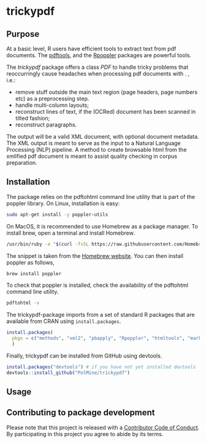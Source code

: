 
<!-- README.md is generated from README.Rmd. Please edit that file -->
trickypdf
=========

Purpose
-------

At a basic level, R users have efficient tools to extract text from pdf documents. The [pdftools](https://CRAN.R-project.org/package=pdftools), and the [Rpoppler](https://CRAN.R-project.org/package=Rpoppler) packages are powerful tools.

The *trickypdf* package offers a class *PDF* to handle tricky problems that reoccurringly cause headaches when processing pdf documents with . , i.e.:

-   remove stuff outside the main text region (page headers, page numbers etc) as a preprocessing step.
-   handle multi-column layouts;
-   reconstruct lines of text, if the (OCRed) document has been scanned in tilted fashion;
-   reconstruct paragraphs.

The output will be a valid XML document, with optional document metadata. The XML output is meant to serve as the input to a Natural Language Processing (NLP) pipeline. A method to create browsable html from the xmlified pdf document is meant to assist quality checking in corpus preparation.

Installation
------------

The package relies on the pdftohtml command line utility that is part of the poppler library. On Linux, installation is easy:

``` sh
sudo apt-get install -y poppler-utils
```

On MacOS, it is recommended to use Homebrew as a package manager. To install brew, open a terminal and install Homebrew.

``` sh
/usr/bin/ruby -e "$(curl -fsSL https://raw.githubusercontent.com/Homebrew/install/master/install)"
```

The snippet is taken from the [Homebrew website](https://brew.sh). You can then install poppler as follows,

``` sh
brew install poppler
```

To check that poppler is installed, check the availability of the pdftohtml command line utility.

``` sh
pdftohtml -v
```

The trickypdf-package imports from a set of standard R packages that are available from CRAN using `install.packages`.

``` r
install.packages(
  pkgs = c("methods", "xml2", "pbapply", "Rpoppler", "htmltools", "markdown", "stringi", "plyr")
  )
```

Finally, trickypdf can be installed from GitHub using devtools.

``` r
install.packages("devtools") # if you have not yet installed devtools
devtools::install_github("PolMine/trickypdf")
```

Usage
-----

Contributing to package development
-----------------------------------

Please note that this project is released with a [Contributor Code of Conduct](CONDUCT.md). By participating in this project you agree to abide by its terms.
